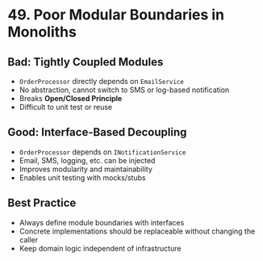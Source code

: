 # 49. Poor Modular Boundaries in Monoliths

## Bad: Tightly Coupled Modules

- `OrderProcessor` directly depends on `EmailService`
- No abstraction, cannot switch to SMS or log-based notification
- Breaks **Open/Closed Principle**
- Difficult to unit test or reuse

## Good: Interface-Based Decoupling

- `OrderProcessor` depends on `INotificationService`
- Email, SMS, logging, etc. can be injected
- Improves modularity and maintainability
- Enables unit testing with mocks/stubs

## Best Practice

- Always define module boundaries with interfaces
- Concrete implementations should be replaceable without changing the caller
- Keep domain logic independent of infrastructure
